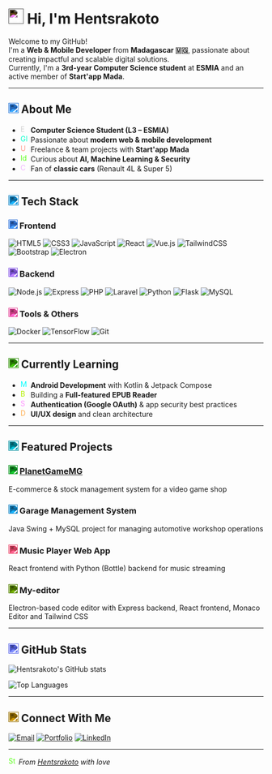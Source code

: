 # <img src="https://cdn.jsdelivr.net/npm/@fortawesome/fontawesome-free@6/svgs/solid/hand-wave.svg" width="30" height="30" style="filter: invert(1) brightness(1.5);" alt="Hi"> Hi, I'm **Hentsrakoto**

Welcome to my GitHub!  
I'm a **Web & Mobile Developer** from **Madagascar 🇲🇬**, passionate about creating impactful and scalable digital solutions.  
Currently, I'm a **3rd-year Computer Science student** at **ESMIA** and an active member of **Start'app Mada**.

---

## <img src="https://cdn.jsdelivr.net/npm/@fortawesome/fontawesome-free@6/svgs/solid/rocket.svg" width="20" height="20" style="filter: invert(0.8) sepia(1) saturate(5) hue-rotate(175deg);" alt="Rocket"> About Me

- <img src="https://cdn.jsdelivr.net/npm/@fortawesome/fontawesome-free@6/svgs/solid/graduation-cap.svg" width="16" height="16" style="filter: invert(0.9);" alt="Education"> **Computer Science Student (L3 – ESMIA)**  
- <img src="https://cdn.jsdelivr.net/npm/@fortawesome/fontawesome-free@6/svgs/solid/globe.svg" width="16" height="16" style="filter: invert(0.8) sepia(1) saturate(5) hue-rotate(100deg);" alt="Globe"> Passionate about **modern web & mobile development**  
- <img src="https://cdn.jsdelivr.net/npm/@fortawesome/fontawesome-free@6/svgs/solid/users.svg" width="16" height="16" style="filter: invert(0.8) sepia(1) saturate(5) hue-rotate(300deg);" alt="Users"> Freelance & team projects with **Start'app Mada**  
- <img src="https://cdn.jsdelivr.net/npm/@fortawesome/fontawesome-free@6/svgs/solid/lightbulb.svg" width="16" height="16" style="filter: invert(0.8) sepia(1) saturate(5) hue-rotate(45deg);" alt="Idea"> Curious about **AI, Machine Learning & Security**  
- <img src="https://cdn.jsdelivr.net/npm/@fortawesome/fontawesome-free@6/svgs/solid/car.svg" width="16" height="16" style="filter: invert(0.8) sepia(1) saturate(5) hue-rotate(200deg);" alt="Car"> Fan of **classic cars** (Renault 4L & Super 5)

---

## <img src="https://cdn.jsdelivr.net/npm/@fortawesome/fontawesome-free@6/svgs/solid/screwdriver-wrench.svg" width="20" height="20" style="filter: invert(0.8) sepia(1) saturate(5) hue-rotate(160deg);" alt="Tools"> Tech Stack

### <img src="https://cdn.jsdelivr.net/npm/@fortawesome/fontawesome-free@6/svgs/solid/desktop.svg" width="18" height="18" style="filter: invert(0.8) sepia(1) saturate(5) hue-rotate(180deg);" alt="Frontend"> Frontend
![HTML5](https://img.shields.io/badge/HTML5-E34F26?style=for-the-badge&logo=html5&logoColor=white)
![CSS3](https://img.shields.io/badge/CSS3-1572B6?style=for-the-badge&logo=css3&logoColor=white)
![JavaScript](https://img.shields.io/badge/JavaScript-F7DF1E?style=for-the-badge&logo=javascript&logoColor=black)
![React](https://img.shields.io/badge/React-20232A?style=for-the-badge&logo=react&logoColor=61DAFB)
![Vue.js](https://img.shields.io/badge/Vue.js-35495E?style=for-the-badge&logo=vuedotjs&logoColor=4FC08D)
![TailwindCSS](https://img.shields.io/badge/TailwindCSS-06B6D4?style=for-the-badge&logo=tailwindcss&logoColor=white)
![Bootstrap](https://img.shields.io/badge/Bootstrap-7952B3?style=for-the-badge&logo=bootstrap&logoColor=white)
![Electron](https://img.shields.io/badge/Electron-47848F?style=for-the-badge&logo=electron&logoColor=white)

### <img src="https://cdn.jsdelivr.net/npm/@fortawesome/fontawesome-free@6/svgs/solid/server.svg" width="18" height="18" style="filter: invert(0.8) sepia(1) saturate(5) hue-rotate(220deg);" alt="Backend"> Backend
![Node.js](https://img.shields.io/badge/Node.js-339933?style=for-the-badge&logo=nodedotjs&logoColor=white)
![Express](https://img.shields.io/badge/Express-000000?style=for-the-badge&logo=express&logoColor=white)
![PHP](https://img.shields.io/badge/PHP-777BB4?style=for-the-badge&logo=php&logoColor=white)
![Laravel](https://img.shields.io/badge/Laravel-FF2D20?style=for-the-badge&logo=laravel&logoColor=white)
![Python](https://img.shields.io/badge/Python-3776AB?style=for-the-badge&logo=python&logoColor=white)
![Flask](https://img.shields.io/badge/Flask-000000?style=for-the-badge&logo=flask&logoColor=white)
![MySQL](https://img.shields.io/badge/MySQL-4479A1?style=for-the-badge&logo=mysql&logoColor=white)

### <img src="https://cdn.jsdelivr.net/npm/@fortawesome/fontawesome-free@6/svgs/solid/toolbox.svg" width="18" height="18" style="filter: invert(0.8) sepia(1) saturate(5) hue-rotate(280deg);" alt="Tools"> Tools & Others
![Docker](https://img.shields.io/badge/Docker-2496ED?style=for-the-badge&logo=docker&logoColor=white)
![TensorFlow](https://img.shields.io/badge/TensorFlow-FF6F00?style=for-the-badge&logo=tensorflow&logoColor=white)
![Git](https://img.shields.io/badge/Git-F05032?style=for-the-badge&logo=git&logoColor=white)

---

## <img src="https://cdn.jsdelivr.net/npm/@fortawesome/fontawesome-free@6/svgs/solid/book-open.svg" width="20" height="20" style="filter: invert(0.8) sepia(1) saturate(5) hue-rotate(60deg);" alt="Learning"> Currently Learning

- <img src="https://cdn.jsdelivr.net/npm/@fortawesome/fontawesome-free@6/svgs/solid/mobile.svg" width="16" height="16" style="filter: invert(0.8) sepia(1) saturate(5) hue-rotate(120deg);" alt="Mobile"> **Android Development** with Kotlin & Jetpack Compose
- <img src="https://cdn.jsdelivr.net/npm/@fortawesome/fontawesome-free@6/svgs/solid/book.svg" width="16" height="16" style="filter: invert(0.8) sepia(1) saturate(5) hue-rotate(20deg);" alt="Book"> Building a **Full-featured EPUB Reader**
- <img src="https://cdn.jsdelivr.net/npm/@fortawesome/fontawesome-free@6/svgs/solid/shield-halved.svg" width="16" height="16" style="filter: invert(0.8) sepia(1) saturate(5) hue-rotate(250deg);" alt="Security"> **Authentication (Google OAuth)** & app security best practices
- <img src="https://cdn.jsdelivr.net/npm/@fortawesome/fontawesome-free@6/svgs/solid/paintbrush.svg" width="16" height="16" style="filter: invert(0.8) sepia(1) saturate(5) hue-rotate(320deg);" alt="Design"> **UI/UX design** and clean architecture

---

## <img src="https://cdn.jsdelivr.net/npm/@fortawesome/fontawesome-free@6/svgs/solid/diagram-project.svg" width="20" height="20" style="filter: invert(0.8) sepia(1) saturate(5) hue-rotate(140deg);" alt="Projects"> Featured Projects

### <img src="https://cdn.jsdelivr.net/npm/@fortawesome/fontawesome-free@6/svgs/solid/gamepad.svg" width="18" height="18" style="filter: invert(0.8) sepia(1) saturate(5) hue-rotate(80deg);" alt="Game"> [PlanetGameMG](https://planetgamemg.com)
E-commerce & stock management system for a video game shop

### <img src="https://cdn.jsdelivr.net/npm/@fortawesome/fontawesome-free@6/svgs/solid/screwdriver-wrench.svg" width="18" height="18" style="filter: invert(0.8) sepia(1) saturate(5) hue-rotate(160deg);" alt="Tools"> Garage Management System
Java Swing + MySQL project for managing automotive workshop operations

### <img src="https://cdn.jsdelivr.net/npm/@fortawesome/fontawesome-free@6/svgs/solid/music.svg" width="18" height="18" style="filter: invert(0.8) sepia(1) saturate(5) hue-rotate(300deg);" alt="Music"> Music Player Web App
React frontend with Python (Bottle) backend for music streaming

### <img src="https://cdn.jsdelivr.net/npm/@fortawesome/fontawesome-free@6/svgs/solid/code.svg" width="18" height="18" style="filter: invert(0.8) sepia(1) saturate(5) hue-rotate(40deg);" alt="Code"> My-editor
Electron-based code editor with Express backend, React frontend, Monaco Editor and Tailwind CSS

---

## <img src="https://cdn.jsdelivr.net/npm/@fortawesome/fontawesome-free@6/svgs/solid/chart-simple.svg" width="20" height="20" style="filter: invert(0.8) sepia(1) saturate(5) hue-rotate(200deg);" alt="Stats"> GitHub Stats

![Hentsrakoto's GitHub stats](https://github-readme-stats.vercel.app/api?username=hentsrakoto&show_icons=true&theme=radical)

![Top Languages](https://github-readme-stats.vercel.app/api/top-langs/?username=hentsrakoto&layout=compact&theme=radical)

---

## <img src="https://cdn.jsdelivr.net/npm/@fortawesome/fontawesome-free@6/svgs/solid/envelope.svg" width="20" height="20" style="filter: invert(0.8) sepia(1) saturate(5) hue-rotate(10deg);" alt="Contact"> Connect With Me

[![Email](https://img.shields.io/badge/Email-D14836?style=for-the-badge&logo=gmail&logoColor=white)](mailto:rakotonavalonahents@gmail.com)
[![Portfolio](https://img.shields.io/badge/Portfolio-000000?style=for-the-badge&logo=vercel&logoColor=white)](https://hentsrakoto.netlify.app/)
[![LinkedIn](https://img.shields.io/badge/LinkedIn-0077B5?style=for-the-badge&logo=linkedin&logoColor=white)](https://www.linkedin.com/in/hentsrakoto/)

---

<img src="https://cdn.jsdelivr.net/npm/@fortawesome/fontawesome-free@6/svgs/solid/star.svg" width="16" height="16" style="filter: invert(0.8) sepia(1) saturate(5) hue-rotate(45deg);" alt="Star"> *From [Hentsrakoto](https://github.com/hentsrakoto) with love*
